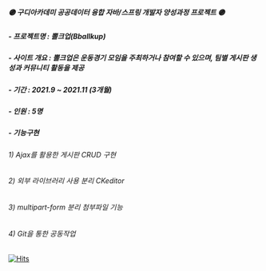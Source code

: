 ##### 🟣 구디아카데미 공공데이터 융합 자바/스프링 개발자 양성과정 프로젝트 🟣
##### - 프로젝트명 : 뽈크업(Bballkup)
##### - 사이트 개요 : 뽈크업은 운동경기 모임을 주최하거나 참여할 수 있으며, 팀별 게시판 생성과 커뮤니티 활동을 제공
##### - 기간 : 2021.9 ~ 2021.11 (3개월)
##### - 인원 : 5명
##### - 기능구현
######     1) Ajax를 활용한 게시판 CRUD 구현
######     2) 외부 라이브러리 사용 분리 CKeditor
######     3) multipart-form 분리 첨부파일 기능
######     4) Git을 통한 공동작업

[![Hits](https://hits.seeyoufarm.com/api/count/incr/badge.svg?url=https%3A%2F%2Fgithub.com%2FYuHyeRi%2Fhit-counter&count_bg=%23E9CED2&title_bg=%23555555&icon=bilibili.svg&icon_color=%23FFF9F9&title=hits&edge_flat=false)](https://hits.seeyoufarm.com)
